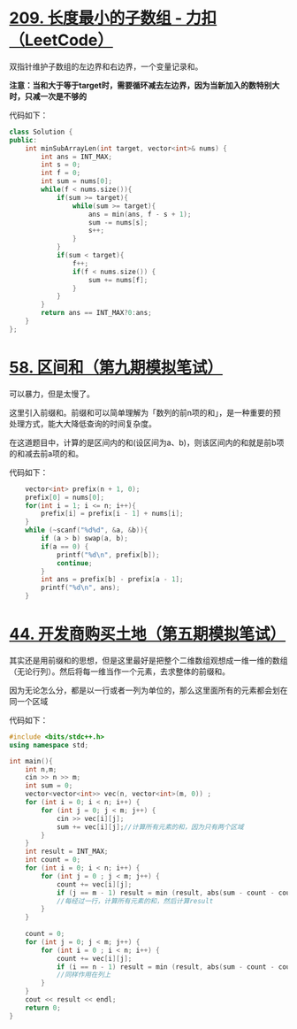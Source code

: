 # [209. 长度最小的子数组 - 力扣（LeetCode）](https://leetcode.cn/problems/minimum-size-subarray-sum/description/)
双指针维护子数组的左边界和右边界，一个变量记录和。

**注意：当和大于等于target时，需要循环减去左边界，因为当新加入的数特别大时，只减一次是不够的**

代码如下：
```cpp
class Solution {
public:
    int minSubArrayLen(int target, vector<int>& nums) {
        int ans = INT_MAX;
        int s = 0;
        int f = 0;
        int sum = nums[0];
        while(f < nums.size()){
            if(sum >= target){
                while(sum >= target){
                    ans = min(ans, f - s + 1);
                    sum -= nums[s];
                    s++;
                }
            }
            if(sum < target){
                f++;
                if(f < nums.size()) {
                    sum += nums[f];
                }
            }
        }
        return ans == INT_MAX?0:ans;
    }
};
```
# [58. 区间和（第九期模拟笔试）](https://kamacoder.com/problempage.php?pid=1070)
可以暴力，但是太慢了。

这里引入前缀和。前缀和可以简单理解为「数列的前n项的和」，是一种重要的预处理方式，能大大降低查询的时间复杂度。

在这道题目中，计算的是区间内的和(设区间为a、b)，则该区间内的和就是前b项的和减去前a项的和。

代码如下：
```cpp
    vector<int> prefix(n + 1, 0);
    prefix[0] = nums[0];
    for(int i = 1; i <= n; i++){
        prefix[i] = prefix[i - 1] + nums[i];
    }
    while (~scanf("%d%d", &a, &b)){
        if (a > b) swap(a, b);
        if(a == 0) {
            printf("%d\n", prefix[b]);
            continue;
        }
        int ans = prefix[b] - prefix[a - 1];
        printf("%d\n", ans);
    }
```
# [44. 开发商购买土地（第五期模拟笔试）](https://kamacoder.com/problempage.php?pid=1044)
其实还是用前缀和的思想，但是这里最好是把整个二维数组观想成一维一维的数组（无论行列）。然后将每一维当作一个元素，去求整体的前缀和。

因为无论怎么分，都是以一行或者一列为单位的，那么这里面所有的元素都会划在同一个区域

代码如下：
```cpp
#include <bits/stdc++.h>
using namespace std;

int main(){
    int n,m;
    cin >> n >> m;
    int sum = 0;
    vector<vector<int>> vec(n, vector<int>(m, 0)) ;
    for (int i = 0; i < n; i++) {
        for (int j = 0; j < m; j++) {
            cin >> vec[i][j];
            sum += vec[i][j];//计算所有元素的和，因为只有两个区域
        }
    }
    int result = INT_MAX;
    int count = 0;
    for (int i = 0; i < n; i++) {
        for (int j = 0 ; j < m; j++) {
            count += vec[i][j];
            if (j == m - 1) result = min (result, abs(sum - count - count));
            //每经过一行，计算所有元素的和，然后计算result
        }
    }
  
    count = 0;
    for (int j = 0; j < m; j++) {
        for (int i = 0 ; i < n; i++) {
            count += vec[i][j];
            if (i == n - 1) result = min (result, abs(sum - count - count));
			//同样作用在列上
        }
    }
    cout << result << endl;
    return 0;
}
```
